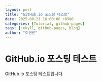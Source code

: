```yaml
---
layout: post
title: "GitHub.io 포스팅 테스트"
date: 2025-08-21 16:00:00 +0900
categories: [Tutorial, github-pages]
tags: [jekyll, github-pages, blog]
author: "이현빈"
---
```


# GitHub.io 포스팅 테스트

GitHub.io 포스팅 테스트입니다.
